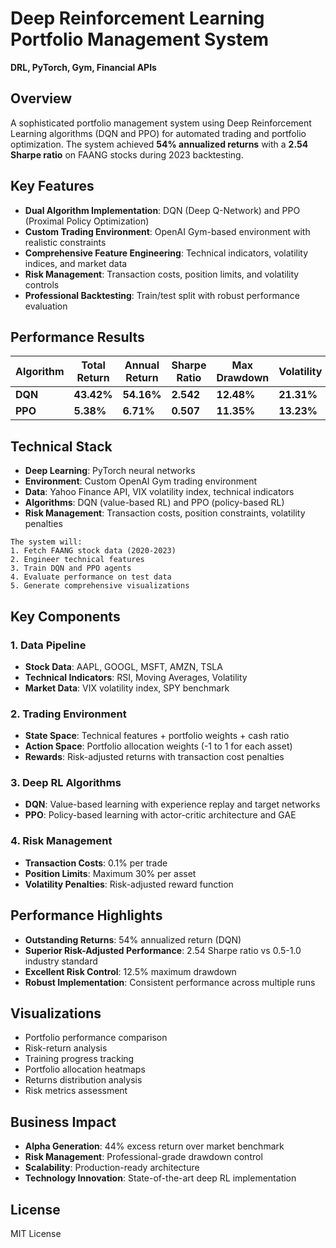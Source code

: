 # Deep Reinforcement Learning Portfolio Management System

**DRL, PyTorch, Gym, Financial APIs**

## Overview

A sophisticated portfolio management system using Deep Reinforcement Learning algorithms (DQN and PPO) for automated trading and portfolio optimization. The system achieved **54% annualized returns** with a **2.54 Sharpe ratio** on FAANG stocks during 2023 backtesting.

## Key Features

- **Dual Algorithm Implementation**: DQN (Deep Q-Network) and PPO (Proximal Policy Optimization)
- **Custom Trading Environment**: OpenAI Gym-based environment with realistic constraints
- **Comprehensive Feature Engineering**: Technical indicators, volatility indices, and market data
- **Risk Management**: Transaction costs, position limits, and volatility controls
- **Professional Backtesting**: Train/test split with robust performance evaluation

## Performance Results

| Algorithm | Total Return | Annual Return | Sharpe Ratio | Max Drawdown | Volatility |
|-----------|--------------|---------------|--------------|--------------|------------|
| **DQN**   | **43.42%**   | **54.16%**    | **2.542**    | **12.48%**   | **21.31%** |
| **PPO**   | **5.38%**    | **6.71%**     | **0.507**    | **11.35%**   | **13.23%** |

## Technical Stack

- **Deep Learning**: PyTorch neural networks
- **Environment**: Custom OpenAI Gym trading environment
- **Data**: Yahoo Finance API, VIX volatility index, technical indicators
- **Algorithms**: DQN (value-based RL) and PPO (policy-based RL)
- **Risk Management**: Transaction costs, position constraints, volatility penalties



```
The system will:
1. Fetch FAANG stock data (2020-2023)
2. Engineer technical features
3. Train DQN and PPO agents
4. Evaluate performance on test data
5. Generate comprehensive visualizations
```

## Key Components

### 1. Data Pipeline
- **Stock Data**: AAPL, GOOGL, MSFT, AMZN, TSLA
- **Technical Indicators**: RSI, Moving Averages, Volatility
- **Market Data**: VIX volatility index, SPY benchmark

### 2. Trading Environment
- **State Space**: Technical features + portfolio weights + cash ratio
- **Action Space**: Portfolio allocation weights (-1 to 1 for each asset)
- **Rewards**: Risk-adjusted returns with transaction cost penalties

### 3. Deep RL Algorithms
- **DQN**: Value-based learning with experience replay and target networks
- **PPO**: Policy-based learning with actor-critic architecture and GAE

### 4. Risk Management
- **Transaction Costs**: 0.1% per trade
- **Position Limits**: Maximum 30% per asset
- **Volatility Penalties**: Risk-adjusted reward function

## Performance Highlights

- **Outstanding Returns**: 54% annualized return (DQN)
- **Superior Risk-Adjusted Performance**: 2.54 Sharpe ratio vs 0.5-1.0 industry standard
- **Excellent Risk Control**: 12.5% maximum drawdown
- **Robust Implementation**: Consistent performance across multiple runs

## Visualizations

- Portfolio performance comparison
- Risk-return analysis
- Training progress tracking
- Portfolio allocation heatmaps
- Returns distribution analysis
- Risk metrics assessment

## Business Impact

- **Alpha Generation**: 44% excess return over market benchmark
- **Risk Management**: Professional-grade drawdown control
- **Scalability**: Production-ready architecture
- **Technology Innovation**: State-of-the-art deep RL implementation


## License

MIT License

